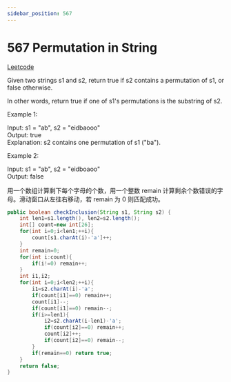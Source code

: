 ```yaml
---
sidebar_position: 567
---
```


# 567 Permutation in String

[Leetcode](https://leetcode.com/problems/permutation-in-string/)

Given two strings s1 and s2, return true if s2 contains a permutation of s1, or false otherwise.

In other words, return true if one of s1's permutations is the substring of s2.

 

Example 1:

Input: s1 = "ab", s2 = "eidbaooo"  
Output: true  
Explanation: s2 contains one permutation of s1 ("ba").  

Example 2:

Input: s1 = "ab", s2 = "eidboaoo"  
Output: false

用一个数组计算剩下每个字母的个数，用一个整数 remain 计算剩余个数错误的字母。滑动窗口从左往右移动，若 remain 为 0 则匹配成功。

```java
public boolean checkInclusion(String s1, String s2) {
    int len1=s1.length(), len2=s2.length();
    int[] count=new int[26];
    for(int i=0;i<len1;++i){
        count[s1.charAt(i)-'a']++;
    }
    int remain=0;
    for(int i:count){
        if(i!=0) remain++;
    }
    int i1,i2;
    for(int i=0;i<len2;++i){
        i1=s2.charAt(i)-'a';
        if(count[i1]==0) remain++;
        count[i1]--;
        if(count[i1]==0) remain--;
        if(i>=len1){
            i2=s2.charAt(i-len1)-'a';
            if(count[i2]==0) remain++;
            count[i2]++;
            if(count[i2]==0) remain--;            
        }
        if(remain==0) return true;
    }
    return false;
}
```
